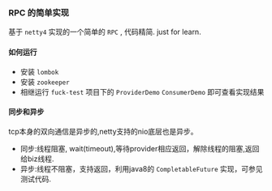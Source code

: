 ### RPC 的简单实现

基于 `netty4` 实现的一个简单的 `RPC` , 代码精简. just for learn.

#### 如何运行

*   安装 `lombok`
*   安装 `zookeeper`
*   相继运行 `fuck-test` 项目下的 `ProviderDemo` `ConsumerDemo` 即可查看实现结果

#### 同步和异步

tcp本身的双向通信是异步的,netty支持的nio底层也是异步。

* 同步:线程阻塞, wait(timeout),等待provider相应返回，解除线程的阻塞,返回给biz线程.
* 异步:线程不阻塞，支持返回，利用java8的 `CompletableFuture` 实现，可参见测试代码.